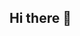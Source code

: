 ## Hi there 👋

<!--
**fukinbubba/fukinbubba** is a ✨ _special_ ✨ repository because its `README.md` (this file) appears on your GitHub profile.

Here are some ideas to get you started:

- 🔭 I’m currently working on ...FukinBubba1 Project
- 🌱 I’m currently learning ... How to Code
- 👯 I’m looking to collaborate on ...Ever Angle
- 🤔 I’m looking for help with ...Everything
- 💬 Ask me about ... Myseld
- 📫 How to reach me: ... ancalade0963@gmail.com
- 😄 Pronouns: ... Mr
- ⚡ Fun fact: ... I live in the middle of nowhere and bought into this years ago.   HELP ME CATCH UP


